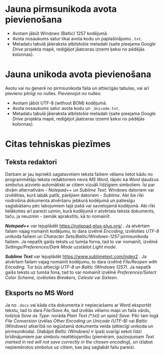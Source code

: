 # Jauna pirmsunikoda avota pievienošana

- Avotam jābūt Windows (Baltic) 1257 kodējumā.
- Avota nosaukums satur tikai avota kodu un paplašinājumu `.txt`.
- Metadatu tabulā jāieraksta atbilstošie metadati (saite pieejama _Google Drive_ projekta mapē, rediģējot jāatceras izņemt ķeksi no pēdējās kolonnas).


# Jauna unikoda avota pievienošana

Avotu vai nu ģenerē no pirmsunikoda faila un attiecīgās tabulas, vai arī pievieno pilnīgi no nulles. Pievienojot no nulles:

- Avotam jābūt UTF-8 (without BOM) kodējumā.
- Avota nosaukums satur avota kodu un `_Unicode.txt`.
- Metadatu tabulā jāieraksta atbilstošie metadati (saite pieejama _Google Drive_ projekta mapē, rediģējot jāatceras izņemt ķeksi no pēdējās kolonnas).

# Citas tehniskas piezīmes
## Teksta redaktori

Darbam ar jau iepriekš sagatavotiem teksta failiem vēlams lietot kādu no programmētāju teksta redaktoriem nevis _MS Word_, tāpēc ka _Word_ daudzus simbolus aizvieto automātiski ar citiem vizuāli līdzīgiem simboliem. Īsi par divām alternatīvām - _Notepad++_ un _Sublime Text_. Windows datoriem var izvēlēties, kurš labāk patīk, pārējiem datoriem - _Sublime_. Abi šie rīki nodrošina dokumenta atvēršanu jebkurā kodējumā un patiesīgu saglabāšanu pēc labojumiem tajā pašā vai savietojamā kodējumā. Abi rīki lielākoties arī pareizi uzmin, kurā kodējumā ir atvērtais teksta dokuments, taču, ja neuzmin - zemāk aprakstīts, kā to nomainīt.

_**Notepad++**_ var lejuplādēt https://notepad-plus-plus.org/ . Ja atvērtam failam vajag nomainīt kodējumu, to dara izvēlnē _Encoding_, izvēloties _UTF-8_ unikoda failiem un _Character Sets/Baltic/Windows-1257_ pirmsunikoda failiem. Ja nepatīk gaišs teksts uz tumša forna, tad to var nomainīt, izvēlnē _Settings/Preferences/Dark Mode_ uzstādot _Light mode_.

_**Sublime Text**_ var lejuplādēt https://www.sublimetext.com/index2 . Ja atvērtam failam vajag nomainīt kodējumu, to dara izvēlnē _File/Reopen with Encoding_. Tur būs attiecīgi _UTF-8_ un _Baltic (Windows 1257)_. Ja nepatīk gaišs teksts uz tumša fona,
tad to var nomainīt izvēlnē _Preferences/Select Color Scheme_, izvēloties _Breakers_, _Celeste_ vai _Sixteen_.

## Eksports no MS Word

Ja no `.docx` vai kāda cita dokumenta ir nepieciešams ar Word eksportēt tekstu, tad to dara _File/Save As_, tad izvēlās vēlamo mapi un faila vārdu, lodziņā _Save as Type:_ norāda _Plain Text (*.txt)_ un spiež _Save_. Pēc tam logā _File Conversion_ izvēlas _Other Encoding_ un _Unicode (UTF-8)_ vai _Baltic (Windows)_ atkarībā no iegūstamā dokumenta veida (attiecīgi unikoda un pirmsunikoda). Glabājot _Baltic (Windows)_ ir īpaši svarīgi sekot līdzi brīdinājumiem par simbolu neattēlojamību (piemēram, paziņojumam _Text marked in red will not save correctly in the chosen encoding_), un izlabot nepiemērotos simbolus uz citiem, kas ļauj saglabāt failu pareizi.